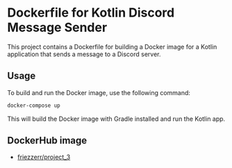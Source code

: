 # Dockerfile for Kotlin Discord Message Sender

This project contains a Dockerfile for building a Docker image for a Kotlin application that sends a message to a Discord server.

## Usage

To build and run the Docker image, use the following command:

```bash
docker-compose up
```

This will build the Docker image with Gradle installed and run the Kotlin app.

## DockerHub image

- [friezzerr/project_3](https://hub.docker.com/r/friezzerr/project_3)
